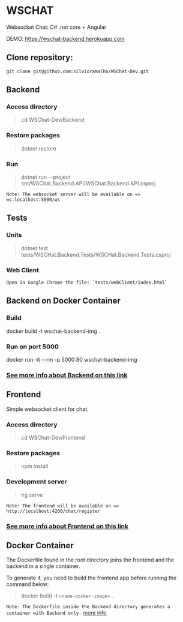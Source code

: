 # WSCHAT

Websocket Chat: C# .net core + Angular 

DEMO: https://wschat-backend.herokuapp.com

## Clone repository:

```
git clone git@github.com:silvioramalho/WSChat-Dev.git
```

## Backend

### Access directory

> cd WSChat-Dev/Backend

### Restore packages

> dotnet restore

### Run

> dotnet run --project src/WSChat.Backend.API/WSChat.Backend.API.csproj

`Note: The websocket server will be available on => ws:localhost:5000/ws`

## Tests

### Units

> dotnet test tests/WSCHat.Backend.Tests/WSCHat.Backend.Tests.csproj

### Web Client

    Open in Google Chrome the file: `tests/webClient/index.html`

## Backend on Docker Container

### Build
docker build -t wschat-backend-img .

### Run on port 5000
docker run -it --rm -p 5000:80 wschat-backend-img

### [See more info about Backend on this link](Backend/README.md)

## Frontend

Simple websocket client for chat.

### Access directory

> cd WSChat-Dev/Frontend

### Restore packages

> npm install

### Development server

> ng serve

`Note: The frontend will be available on => http://localhost:4200/chat/register`

### [See more info about Frontend on this link](Frontend/README.md)


## Docker Container

The Dockerfile found in the root directory joins the frontend and the backend in a single container.

To generate it, you need to build the frontend app before running the command below:

> docker build -t `<name-docker-image>`  .

`Note: The Dockerfile inside the Backend directory generates a container with Backend only.` [more info](Backend/README.md)
